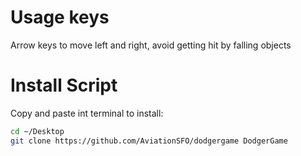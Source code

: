 # Usage keys

Arrow keys to move left and right, avoid getting hit by falling objects

# Install Script
Copy and paste int terminal to install:
```bash
cd ~/Desktop
git clone https://github.com/AviationSFO/dodgergame DodgerGame
```
